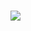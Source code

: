 ### 

<a href="mailto:jmfontineles@gmail.com">
<img src="https://img.shields.io/badge/Gmail-D14836?style=for-the-badge&logo=gmail&logoColor=white"/>
</a>

